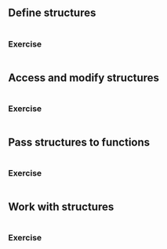 




## Define structures
``` c

```

### Exercise
``` c
```

## Access and modify structures

``` c

```

### Exercise
``` c
```
## Pass structures to functions
``` c

```

### Exercise
``` c
```
## Work with structures
``` c

```

### Exercise
``` c
```